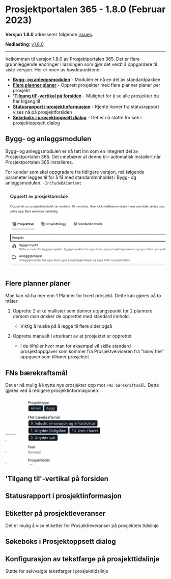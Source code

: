 # Prosjektportalen 365 - 1.8.0 (Februar 2023)

**Versjon 1.8.0** adresserer følgende [issues](https://github.com/Puzzlepart/prosjektportalen365/issues?q=is%3Aissue+is%3Aclosed+milestone%3A1.8).

**Nedlasting**: [v1.8.0](https://github.com/Puzzlepart/prosjektportalen365/releases)

---

Velkommen til versjon 1.8.0 av Prosjektportalen 365. Det er flere grunnleggende endringer i løsningen som gjør det verdt å oppgardere til siste versjon. Her er noen av høydepunktene:

- **[Bygg- og anleggsmodulen](#bygg--og-anleggsmodulen)** - Modulen er nå en del av standardpakken
- **[Flere planner planer](#flere-planner-planer)** - Opprett prosjekter med flere planner planer per prosjekt
- **['Tilgang til'-vertikal på forsiden](#tilgang-til-vertikal-på-forsiden)** - Mulighet for å se alle prosjekter du har tilgang til
- **[Statusrapport i prosjektinformasjon](#statusrapport-i-prosjektinformasjon)** - Kjente ikoner fra statusrapport vises nå på prosjektforsiden
- **[Søkeboks i prosjektoppsett dialog](#søkeboks-i-prosjektoppsett-dialog)** - Det er nå støtte for søk i prosjektoppsett dialog

## Bygg- og anleggsmodulen

Bygg- og anleggsmodulen er nå tatt inn som en integrert del av Prosjektportalen 365. Det innebærer at denne blir automatisk installert når Prosjektportalen 365 installeres.

For kunder som skal oppgradere fra tidligere versjon, må følgende parameter legges til for å få med standardinnholdet i Bygg- og anleggsmodulen. `-IncludeBAContent`

![image](./assets/ba-mal.png)

## Flere planner planer

Man kan nå ha mer enn 1 Planner for hvert prosjekt. Dette kan gjøres på to måter: 

1. Opprette 2 ulike mallister som danner utgangspunkt for 2 plannere dersom man ønsker de opprettet med standard innhold.  

   - Viktig å huske på å legge til flere sider også 

2. Opprette manuelt i etterkant av at prosjektet er opprettet 

   - I de tilfeller hvor man for eksempel vil skille standard prosjektoppgaver som kommer fra Prosjektveiviseren fra "løse/ frie" oppgaver som tilhører prosjektet 

## FNs bærekraftsmål

Det er nå mulig å knytte nye prosjekter opp mot `FNs bærekraftsmål`. Dette gjøres ved å redigere prosjektinformasjonen.

![image](./assets/fns-baerekraftsmal.png)

## 'Tilgang til'-vertikal på forsiden

## Statusrapport i prosjektinformasjon

## Etiketter på prosjektleveranser

Det er mulig å vise etiketter for Prosjektleveranser på prosjektets tidslinje

## Søkeboks i Prosjektoppsett dialog

## Konfigurasjon av tekstfarge på prosjekttidslinje

Støtte for selvvalgte tekstfarger i prosjekttidslinje
